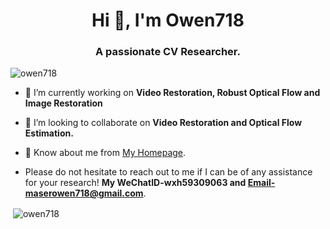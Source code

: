 <h1 align="center">Hi 👋, I'm Owen718</h1>
<h3 align="center">A passionate CV Researcher.</h3>

<p align="left"> <img src="https://komarev.com/ghpvc/?username=owen718&label=Profile%20views&color=0e75b6&style=flat" alt="owen718" /> </p>

- 🔭 I’m currently working on **Video Restoration, Robust Optical Flow and Image Restoration**

- 👯 I’m looking to collaborate on **Video Restoration and Optical Flow Estimation.**

- 📄 Know about me from  [My Homepage](https://owen718.github.io).

- Please do not hesitate to reach out to me if I can be of any assistance for your research! **My WeChatID-wxh59309063 and Email-maserowen718@gmail.com**.

<p align="left">
</p>

<p>&nbsp;<img align="center" src="https://github-readme-stats.vercel.app/api?username=owen718&show_icons=true&locale=en" alt="owen718" /></p>
